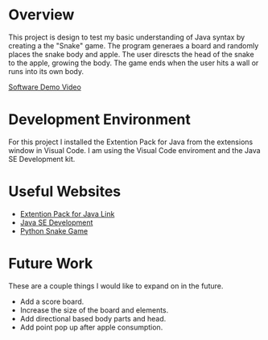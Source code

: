 # Overview

This project is design to test my basic understanding of Java syntax by creating a the "Snake" game. The program generaes a board and randomly places the snake body and apple. The user direscts the head of the snake to the apple, growing the body. The game ends when the user hits a wall or runs into its own body.

[Software Demo Video](https://youtu.be/WFnBNEcQztU)

# Development Environment

For this project I installed the Extention Pack for Java from the extensions window in Visual Code. I am using the Visual Code enviroment and the Java SE Development kit.

# Useful Websites

- [Extention Pack for Java Link](https://marketplace.visualstudio.com/items?itemName=vscjava.vscode-java-pack)
- [Java SE Development](https://www.oracle.com/java/technologies/downloads/)
- [Python Snake Game](https://data-flair.training/blogs/snake-game-python-program/)

# Future Work

These are a couple things I would like to expand on in the future.

- Add a score board.
- Increase the size of the board and elements.
- Add directional based body parts and head.
- Add point pop up after apple consumption.